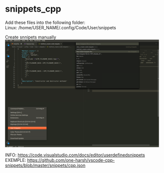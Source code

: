 # snippets_cpp

Add these files into the following folder: <br/>
Linux:  /home/USER_NAME/.config/Code/User/snippets

Create snnipets manually
![](snippets.png)

INFO: https://code.visualstudio.com/docs/editor/userdefinedsnippets <br/>
EXEMPLE: https://github.com/one-harsh/vscode-cpp-snippets/blob/master/snippets/cpp.json
